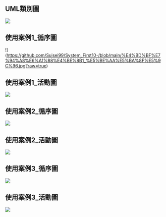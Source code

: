 ## UML類別圖
![](https://github.com/Suisei99/System_First10-/blob/main/UML%E9%A1%9E%E5%88%A5%E5%9C%96.jpg?raw=true)

## 使用案例1_循序圖
!](https://github.com/Suisei99/System_First10-/blob/main/%E4%BD%BF%E7%94%A8%E6%A1%88%E4%BE%8B1_%E5%BE%AA%E5%BA%8F%E5%9C%96.jpg?raw=true)
## 使用案例1_活動圖
![](https://github.com/Suisei99/System_First10-/blob/main/%E4%BD%BF%E7%94%A8%E6%A1%88%E4%BE%8B1_%E6%B4%BB%E5%8B%95%E5%9C%96.jpg?raw=true)

## 使用案例2_循序圖
![](https://github.com/Suisei99/System_First10-/blob/main/%E4%BD%BF%E7%94%A8%E6%A1%88%E4%BE%8B2_%E5%BE%AA%E5%BA%8F%E5%9C%96.jpg?raw=true)
## 使用案例2_活動圖
![](https://github.com/Suisei99/System_First10-/blob/main/%E4%BD%BF%E7%94%A8%E6%A1%88%E4%BE%8B2_%E6%B4%BB%E5%8B%95%E5%9C%96.jpg?raw=true)

## 使用案例3_循序圖
![](https://github.com/Suisei99/System_First10-/blob/main/%E4%BD%BF%E7%94%A8%E6%A1%88%E4%BE%8B3_%E5%BE%AA%E5%BA%8F%E5%9C%96.jpg?raw=true)
## 使用案例3_活動圖
![](https://github.com/Suisei99/System_First10-/blob/main/%E4%BD%BF%E7%94%A8%E6%A1%88%E4%BE%8B3_%E6%B4%BB%E5%8B%95%E5%9C%96.jpg?raw=true)
